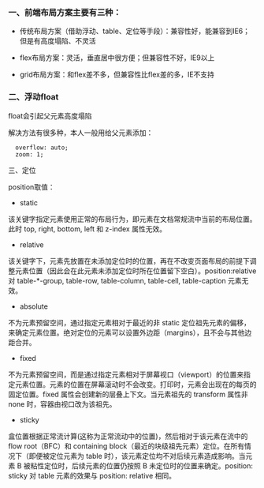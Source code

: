 ### 一、前端布局方案主要有三种：

* 传统布局方案（借助浮动、table、定位等手段）：兼容性好，能兼容到IE6；但是有高度塌陷、不灵活

* flex布局方案：灵活，垂直居中很方便；但兼容性不好，IE9以上

* grid布局方案：和flex差不多，但兼容性比flex差的多，IE不支持

### 二、浮动float

float会引起父元素高度塌陷

解决方法有很多种，本人一般用给父元素添加：

```
  overflow: auto;
  zoom: 1;
```

三、定位

position取值：

* static

该关键字指定元素使用正常的布局行为，即元素在文档常规流中当前的布局位置。此时 top, right, bottom, left 和 z-index 属性无效。

* relative

该关键字下，元素先放置在未添加定位时的位置，再在不改变页面布局的前提下调整元素位置（因此会在此元素未添加定位时所在位置留下空白）。position:relative 对 table-\*-group, table-row, table-column, table-cell, table-caption 元素无效。

* absolute

不为元素预留空间，通过指定元素相对于最近的非 static 定位祖先元素的偏移，来确定元素位置。绝对定位的元素可以设置外边距（margins），且不会与其他边距合并。

* fixed

不为元素预留空间，而是通过指定元素相对于屏幕视口（viewport）的位置来指定元素位置。元素的位置在屏幕滚动时不会改变。打印时，元素会出现在的每页的固定位置。fixed 属性会创建新的层叠上下文。当元素祖先的 transform  属性非 none 时，容器由视口改为该祖先。

* sticky 

盒位置根据正常流计算\(这称为正常流动中的位置\)，然后相对于该元素在流中的 flow root（BFC）和 containing block（最近的块级祖先元素）定位。在所有情况下（即便被定位元素为 table 时），该元素定位均不对后续元素造成影响。当元素 B 被粘性定位时，后续元素的位置仍按照 B 未定位时的位置来确定。position: sticky 对 table 元素的效果与 position: relative 相同。



